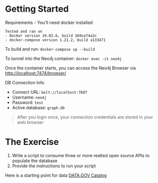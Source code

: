 # Getting Started

Requirements - You'll need docker installed

```
Tested and ran on
- Docker version 19.03.6, build 369ce74a3c
- docker-compose version 1.21.2, build a133471
```

To build and run: `docker-compose up --build`

To tunnel into the Neo4j container: `docker exec -it neo4j`

Once the container starts, you can access the Neo4j Browser via [http://localhost:7474/browser/](http://localhost:7474/browser/)

DB Connection Info
* Connect URL: `bolt://localhost:7687`
* Username: `neo4j`
* Password: `test`
* Active database: `graph.db`

> After you login once, your connection credentials are stored in your web browser

# The Exercise

1. Write a script to consume three or more realted open source APIs to populate the database
1. Provide the instructions to run your script

Here is a starting point for data [DATA.GOV Catalog](https://catalog.data.gov/dataset)